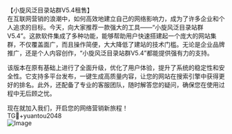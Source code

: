 【小旋风泛目录站群V5.4租售】  
在互联网营销的浪潮中，如何高效地建立自己的网络影响力，成为了许多企业和个人追求的目标。今天，向大家推荐一款强大的工具——“小旋风泛目录站群V5.4”。这款软件集成了多种功能，能够帮助用户快速搭建起一个庞大的网站集群，不仅覆盖面广，而且操作简便，大大降低了建站的技术门槛。无论是企业品牌推广，还是个人内容创作，“小旋风泛目录站群V5.4”都能提供强有力的支持。

该版本在原有基础上进行了全面升级，优化了用户体验，提升了系统的稳定性和安全性。它支持多平台发布，一键生成高质量内容，让您的网站在搜索引擎中获得更好的排名。此外，还配备了专业的客服团队，随时解答您的疑问，确保您在使用过程中无后顾之忧。

现在就加入我们，开启您的网络营销新旅程！  
TG💪+yuantou2048  
![Image](https://github.com/user-attachments/assets/42a5a4a5-fea9-4a1d-8aa0-73e57e430cca)